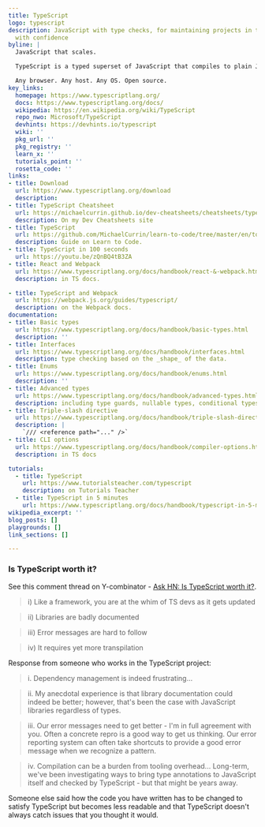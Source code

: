 ```yaml
---
title: TypeScript
logo: typescript
description: JavaScript with type checks, for maintaining projects in the long term
  with confidence
byline: |
  JavaScript that scales.

  TypeScript is a typed superset of JavaScript that compiles to plain JavaScript.

  Any browser. Any host. Any OS. Open source.
key_links:
  homepage: https://www.typescriptlang.org/
  docs: https://www.typescriptlang.org/docs/
  wikipedia: https://en.wikipedia.org/wiki/TypeScript
  repo_nwo: Microsoft/TypeScript
  devhints: https://devhints.io/typescript
  wiki: ''
  pkg_url: ''
  pkg_registry: ''
  learn_x: ''
  tutorials_point: ''
  rosetta_code: ''
links:
- title: Download
  url: https://www.typescriptlang.org/download
  description:
- title: TypeScript Cheatsheet
  url: https://michaelcurrin.github.io/dev-cheatsheets/cheatsheets/typescript/
  description: On my Dev Cheatsheets site
- title: TypeScript
  url: https://github.com/MichaelCurrin/learn-to-code/tree/master/en/topics/scripting_languages/TypeScript
  description: Guide on Learn to Code.
- title: TypeScript in 100 seconds
  url: https://youtu.be/zQnBQ4tB3ZA
- title: React and Webpack
  url: https://www.typescriptlang.org/docs/handbook/react-&-webpack.html
  description: in TS docs.

- title: TypeScript and Webpack
  url: https://webpack.js.org/guides/typescript/
  description: on the Webpack docs.
documentation:
- title: Basic types
  url: https://www.typescriptlang.org/docs/handbook/basic-types.html
  description: ''
- title: Interfaces
  url: https://www.typescriptlang.org/docs/handbook/interfaces.html
  description: type checking based on the _shape_ of the data.
- title: Enums
  url: https://www.typescriptlang.org/docs/handbook/enums.html
  description: ''
- title: Advanced types
  url: https://www.typescriptlang.org/docs/handbook/advanced-types.html
  description: including type guards, nullable types, conditional types.
- title: Triple-slash directive
  url: https://www.typescriptlang.org/docs/handbook/triple-slash-directives.html
  description: |
    `/// <reference path="..." />`
- title: CLI options
  url: https://www.typescriptlang.org/docs/handbook/compiler-options.html
  description: in TS docs

tutorials:
  - title: TypeScript
    url: https://www.tutorialsteacher.com/typescript
    description: on Tutorials Teacher
  - title: TypeScript in 5 minutes
    url: https://www.typescriptlang.org/docs/handbook/typescript-in-5-minutes.html
wikipedia_excerpt: ''
blog_posts: []
playgrounds: []
link_sections: []

---
```


### Is TypeScript worth it?

See this comment thread on Y-combinator - [Ask HN: Is TypeScript worth it?](https://news.ycombinator.com/item?id=34359504). 

> i) Like a framework, you are at the whim of TS devs as it gets updated

> ii) Libraries are badly documented

> iii) Error messages are hard to follow

> iv) It requires yet more transpilation


Response from someone who works in the TypeScript project:

> i. Dependency management is indeed frustrating...

> ii. My anecdotal experience is that library documentation could indeed be better; however, that's been the case with JavaScript libraries regardless of types.

> iii. Our error messages need to get better - I'm in full agreement with you. Often a concrete repro is a good way to get us thinking. Our error reporting system can often take shortcuts to provide a good error message when we recognize a pattern.

> iv. Compilation can be a burden from tooling overhead... Long-term, we've been investigating ways to bring type annotations to JavaScript itself and checked by TypeScript - but that might be years away.

Someone else said how the code you have written has to be changed to satisfy TypeScript but becomes less readable and that TypeScript doesn't always catch issues that you thought it would.
